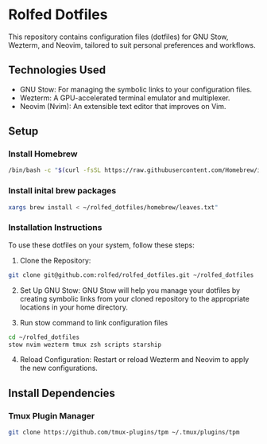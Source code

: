# Rolfed Dotfiles
This repository contains configuration files (dotfiles) for GNU Stow, Wezterm, and Neovim, tailored to suit personal preferences and workflows.

## Technologies Used
- GNU Stow: For managing the symbolic links to your configuration files.
- Wezterm: A GPU-accelerated terminal emulator and multiplexer.
- Neovim (Nvim): An extensible text editor that improves on Vim.

## Setup
### Install Homebrew
```bash
/bin/bash -c "$(curl -fsSL https://raw.githubusercontent.com/Homebrew/install/HEAD/install.sh)"
```

### Install inital brew packages
```bash
xargs brew install < ~/rolfed_dotfiles/homebrew/leaves.txt" 
```
### Installation Instructions
To use these dotfiles on your system, follow these steps:

1. Clone the Repository:
```bash
git clone git@github.com:rolfed/rolfed_dotfiles.git ~/rolfed_dotfiles
```

2. Set Up GNU Stow:
GNU Stow will help you manage your dotfiles by creating symbolic links from your cloned repository to the appropriate locations in your home directory.

3. Run stow command to link configuration files
```bash
cd ~/rolfed_dotfiles
stow nvim wezterm tmux zsh scripts starship
```
4. Reload Configuration:
Restart or reload Wezterm and Neovim to apply the new configurations.


## Install Dependencies

### Tmux Plugin Manager
```bash
git clone https://github.com/tmux-plugins/tpm ~/.tmux/plugins/tpm
```


